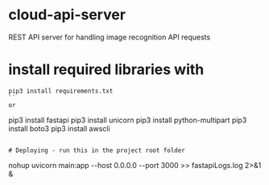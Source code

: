 # cloud-api-server
REST API server for handling image recognition API requests


# install required libraries with 
```
pip3 install requirements.txt
``
or 
```
pip3 install fastapi
pip3 install unicorn
pip3 install python-multipart
pip3 install boto3
pip3 install awscli
```

# Deploying - run this in the project root folder
```
nohup uvicorn main:app --host 0.0.0.0 --port 3000 >> fastapiLogs.log 2>&1 &
```

